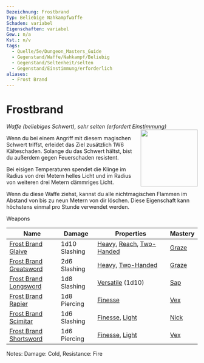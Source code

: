 ```yaml
---
Bezeichnung: Frostbrand
Typ: Beliebige Nahkampfwaffe
Schaden: variabel
Eigenschaften: variabel
Gew.: n/a
Kst.: n/v
tags:
  - Quelle/5e/Dungeon_Masters_Guide
  - Gegenstand/Waffe/Nahkampf/Beliebig
  - Gegenstand/Seltenheit/selten
  - Gegenstand/Einstimmung/erforderlich
aliases:
  - Frost Brand
---
```

# Frostbrand
_Waffe (beliebiges Schwert), sehr selten (erfordert Einstimmung)_
<img src="Frostbrand.webp" align="right" width="150">

Wenn du bei einem Angriff mit diesem magischen Schwert triffst, erleidet das Ziel zusätzlich 1W6 Kälteschaden. Solange du das Schwert hältst, bist du außerdem gegen Feuerschaden resistent.

Bei eisigen Temperaturen spendet die Klinge im Radius von drei Metern helles Licht und im Radius von weiteren drei Metern dämmriges Licht.

Wenn du diese Waffe ziehst, kannst du alle nichtmagischen Flammen im Abstand von bis zu neun Metern von dir löschen. Diese Eigenschaft kann höchstens einmal pro Stunde verwendet werden.

Weapons

|Name|Damage|Properties|Mastery|
|---|---|---|---|
|[Frost Brand Glaive](https://www.dndbeyond.com/magic-items/9228650-frost-brand-glaive)|1d10 Slashing|[Heavy](https://www.dndbeyond.com/sources/dnd/free-rules/equipment#Heavy), [Reach](https://www.dndbeyond.com/sources/dnd/free-rules/equipment#Reach), [Two-Handed](https://www.dndbeyond.com/sources/dnd/free-rules/equipment#Two-Handed)|[Graze](https://www.dndbeyond.com/sources/dnd/free-rules/equipment#Graze)|
|[Frost Brand Greatsword](https://www.dndbeyond.com/magic-items/4640-frost-brand-greatsword)|2d6 Slashing|[Heavy](https://www.dndbeyond.com/sources/dnd/free-rules/equipment#Heavy), [Two-Handed](https://www.dndbeyond.com/sources/dnd/free-rules/equipment#Two-Handed)|[Graze](https://www.dndbeyond.com/sources/dnd/free-rules/equipment#Graze)|
|[Frost Brand Longsword](https://www.dndbeyond.com/magic-items/4899-frost-brand-longsword)|1d8 Slashing|[Versatile](https://www.dndbeyond.com/sources/dnd/free-rules/equipment#Versatile) (1d10)|[Sap](https://www.dndbeyond.com/sources/dnd/free-rules/equipment#Sap)|
|[Frost Brand Rapier](https://www.dndbeyond.com/magic-items/4900-frost-brand-rapier)|1d8 Piercing|[Finesse](https://www.dndbeyond.com/sources/dnd/free-rules/equipment#Finesse)|[Vex](https://www.dndbeyond.com/sources/dnd/free-rules/equipment#Vex)|
|[Frost Brand Scimitar](https://www.dndbeyond.com/magic-items/4901-frost-brand-scimitar)|1d6 Slashing|[Finesse](https://www.dndbeyond.com/sources/dnd/free-rules/equipment#Finesse), [Light](https://www.dndbeyond.com/sources/dnd/free-rules/equipment#Light)|[Nick](https://www.dndbeyond.com/sources/dnd/free-rules/equipment#Nick)|
|[Frost Brand Shortsword](https://www.dndbeyond.com/magic-items/4902-frost-brand-shortsword)|1d6 Piercing|[Finesse](https://www.dndbeyond.com/sources/dnd/free-rules/equipment#Finesse), [Light](https://www.dndbeyond.com/sources/dnd/free-rules/equipment#Light)|[Vex](https://www.dndbeyond.com/sources/dnd/free-rules/equipment#Vex)|

Notes: Damage: Cold, Resistance: Fire